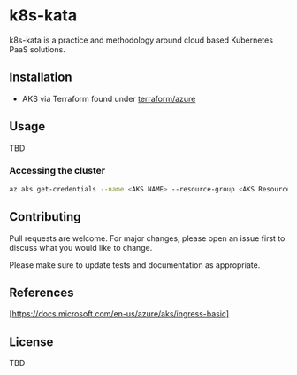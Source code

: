 # k8s-kata

k8s-kata is a practice and methodology around cloud based Kubernetes PaaS solutions.

## Installation

- AKS via Terraform found under [terraform/azure](https://github.com/jblose/k8s-kata/blob/master/terraform/azure/)

## Usage

TBD
### Accessing the cluster

```bash
az aks get-credentials --name <AKS NAME> --resource-group <AKS Resource Group> --subscription <Azure Subscription>
```

## Contributing

Pull requests are welcome. For major changes, please open an issue first to discuss what you would like to change.

Please make sure to update tests and documentation as appropriate.

## References

[https://docs.microsoft.com/en-us/azure/aks/ingress-basic]

## License

TBD
